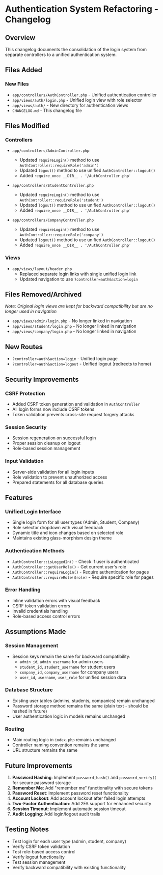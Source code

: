 # Authentication System Refactoring - Changelog

## Overview
This changelog documents the consolidation of the login system from separate controllers to a unified authentication system.

## Files Added

### New Files
- `app/controllers/AuthController.php` - Unified authentication controller
- `app/views/auth/login.php` - Unified login view with role selector
- `app/views/auth/` - New directory for authentication views
- `CHANGELOG.md` - This changelog file

## Files Modified

### Controllers
- `app/controllers/AdminController.php`
  - Updated `requireLogin()` method to use `AuthController::requireRole('admin')`
  - Updated `logout()` method to use unified `AuthController::logout()`
  - Added `require_once __DIR__ . '/AuthController.php'`

- `app/controllers/StudentController.php`
  - Updated `requireLogin()` method to use `AuthController::requireRole('student')`
  - Updated `logout()` method to use unified `AuthController::logout()`
  - Added `require_once __DIR__ . '/AuthController.php'`

- `app/controllers/CompanyController.php`
  - Updated `requireLogin()` method to use `AuthController::requireRole('company')`
  - Updated `logout()` method to use unified `AuthController::logout()`
  - Added `require_once __DIR__ . '/AuthController.php'`

### Views
- `app/views/layout/header.php`
  - Replaced separate login links with single unified login link
  - Updated navigation to use `?controller=auth&action=login`

## Files Removed/Archived
*Note: Original login views are kept for backward compatibility but are no longer used in navigation*

- `app/views/admin/login.php` - No longer linked in navigation
- `app/views/student/login.php` - No longer linked in navigation  
- `app/views/company/login.php` - No longer linked in navigation

## New Routes
- `?controller=auth&action=login` - Unified login page
- `?controller=auth&action=logout` - Unified logout (redirects to home)

## Security Improvements

### CSRF Protection
- Added CSRF token generation and validation in `AuthController`
- All login forms now include CSRF tokens
- Token validation prevents cross-site request forgery attacks

### Session Security
- Session regeneration on successful login
- Proper session cleanup on logout
- Role-based session management

### Input Validation
- Server-side validation for all login inputs
- Role validation to prevent unauthorized access
- Prepared statements for all database queries

## Features

### Unified Login Interface
- Single login form for all user types (Admin, Student, Company)
- Role selector dropdown with visual feedback
- Dynamic title and icon changes based on selected role
- Maintains existing glass-morphism design theme

### Authentication Methods
- `AuthController::isLoggedIn()` - Check if user is authenticated
- `AuthController::getUserRole()` - Get current user's role
- `AuthController::requireLogin()` - Require authentication for pages
- `AuthController::requireRole($role)` - Require specific role for pages

### Error Handling
- Inline validation errors with visual feedback
- CSRF token validation errors
- Invalid credentials handling
- Role-based access control errors

## Assumptions Made

### Session Management
- Session keys remain the same for backward compatibility:
  - `admin_id`, `admin_username` for admin users
  - `student_id`, `student_username` for student users
  - `company_id`, `company_username` for company users
  - `user_id`, `username`, `user_role` for unified session data

### Database Structure
- Existing user tables (admins, students, companies) remain unchanged
- Password storage method remains the same (plain text - should be hashed in future)
- User authentication logic in models remains unchanged

### Routing
- Main routing logic in `index.php` remains unchanged
- Controller naming convention remains the same
- URL structure remains the same

## Future Improvements
1. **Password Hashing**: Implement `password_hash()` and `password_verify()` for secure password storage
2. **Remember Me**: Add "remember me" functionality with secure tokens
3. **Password Reset**: Implement password reset functionality
4. **Account Lockout**: Add account lockout after failed login attempts
5. **Two-Factor Authentication**: Add 2FA support for enhanced security
6. **Session Timeout**: Implement automatic session timeout
7. **Audit Logging**: Add login/logout audit trails

## Testing Notes
- Test login for each user type (admin, student, company)
- Verify CSRF token validation
- Test role-based access control
- Verify logout functionality
- Test session management
- Verify backward compatibility with existing functionality 